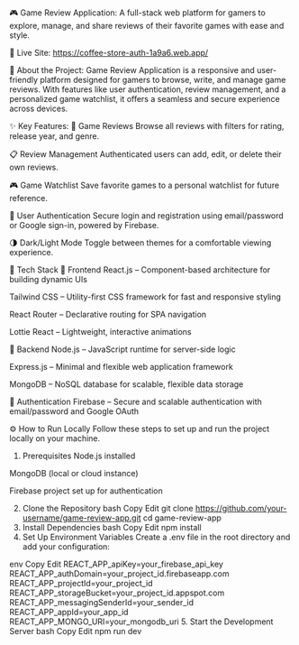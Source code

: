 
🎮 Game Review Application:
A full-stack web platform for gamers to explore, manage, and share reviews of their favorite games with ease and style.

  🔗 Live Site: https://coffee-store-auth-1a9a6.web.app/

📖 About the Project:
Game Review Application is a responsive and user-friendly platform designed for gamers to browse, write, and manage game reviews. With features like user authentication, review management, and a personalized game watchlist, it offers a seamless and secure experience across devices.

✨ Key Features:
📝 Game Reviews
Browse all reviews with filters for rating, release year, and genre.

📋 Review Management
Authenticated users can add, edit, or delete their own reviews.

🎮 Game Watchlist
Save favorite games to a personal watchlist for future reference.

🔐 User Authentication
Secure login and registration using email/password or Google sign-in, powered by Firebase.

🌗 Dark/Light Mode
Toggle between themes for a comfortable viewing experience.

🧰 Tech Stack
🔹 Frontend
React.js – Component-based architecture for building dynamic UIs

Tailwind CSS – Utility-first CSS framework for fast and responsive styling

React Router – Declarative routing for SPA navigation

Lottie React – Lightweight, interactive animations

🔹 Backend
Node.js – JavaScript runtime for server-side logic

Express.js – Minimal and flexible web application framework

MongoDB – NoSQL database for scalable, flexible data storage

🔹 Authentication
Firebase – Secure and scalable authentication with email/password and Google OAuth

⚙️ How to Run Locally
Follow these steps to set up and run the project locally on your machine.

1. Prerequisites
Node.js installed

MongoDB (local or cloud instance)

Firebase project set up for authentication

2. Clone the Repository
bash
Copy
Edit
git clone https://github.com/your-username/game-review-app.git
cd game-review-app
3. Install Dependencies
bash
Copy
Edit
npm install
4. Set Up Environment Variables
Create a .env file in the root directory and add your configuration:

env
Copy
Edit
REACT_APP_apiKey=your_firebase_api_key
REACT_APP_authDomain=your_project_id.firebaseapp.com
REACT_APP_projectId=your_project_id
REACT_APP_storageBucket=your_project_id.appspot.com
REACT_APP_messagingSenderId=your_sender_id
REACT_APP_appId=your_app_id
REACT_APP_MONGO_URI=your_mongodb_uri
5. Start the Development Server
bash
Copy
Edit
npm run dev